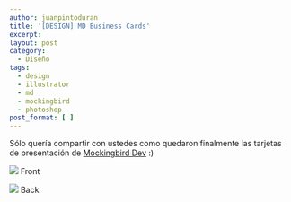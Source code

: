 ```yaml
---
author: juanpintoduran
title: '[DESIGN] MD Business Cards'
excerpt:
layout: post
category:
  - Diseño
tags:
  - design
  - illustrator
  - md
  - mockingbird
  - photoshop
post_format: [ ]
---
```

Sólo quería compartir con ustedes como quedaron finalmente las tarjetas de presentación de [Mockingbird Dev][1] :)

[![][3]][3]
Front

[![][4]][4]
Back

 

 
 [1]: http://mockingbirdev.com
 [3]: http://cabargas.com/images/chuck-front1.png
 [4]: http://cabargas.com/images/general-back.png